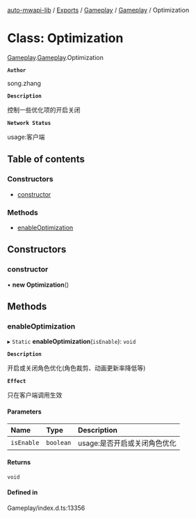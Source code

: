[auto-mwapi-lib](../README.md) / [Exports](../modules.md) / [Gameplay](../modules/Gameplay.md) / [Gameplay](../modules/Gameplay.Gameplay.md) / Optimization

# Class: Optimization

[Gameplay](../modules/Gameplay.md).[Gameplay](../modules/Gameplay.Gameplay.md).Optimization

**`Author`**

song.zhang

**`Description`**

控制一些优化项的开启关闭

**`Network Status`**

usage:客户端

## Table of contents

### Constructors

- [constructor](Gameplay.Gameplay.Optimization.md#constructor)

### Methods

- [enableOptimization](Gameplay.Gameplay.Optimization.md#enableoptimization)

## Constructors

### constructor

• **new Optimization**()

## Methods

### enableOptimization

▸ `Static` **enableOptimization**(`isEnable`): `void`

**`Description`**

开启或关闭角色优化(角色裁剪、动画更新率降低等)

**`Effect`**

只在客户端调用生效

#### Parameters

| Name       | Type      | Description                  |
| :--------- | :-------- | :--------------------------- |
| `isEnable` | `boolean` | usage:是否开启或关闭角色优化 |

#### Returns

`void`

#### Defined in

Gameplay/index.d.ts:13356

